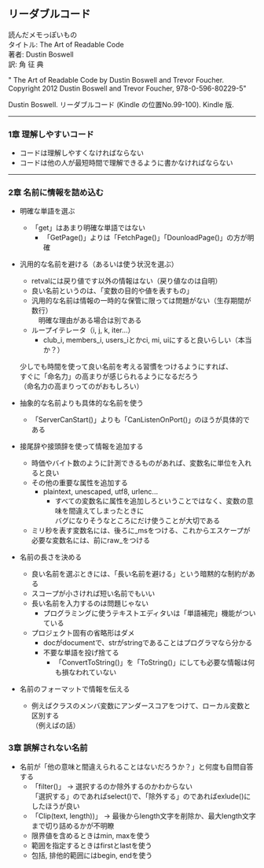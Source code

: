 ## リーダブルコード

読んだメモっぽいもの  
タイトル: The Art of Readable Code  
著者: Dustin Boswell  
訳: 角 征 典  

" The Art of Readable Code by Dustin Boswell and Trevor Foucher. Copyright 2012 Dustin Boswell and Trevor Foucher, 978-0-596-80229-5"  

Dustin Boswell. リーダブルコード (Kindle の位置No.99-100). Kindle 版. 

---

### 1章 理解しやすいコード

- コードは理解しやすくなければならない
- コードは他の人が最短時間で理解できるように書かなければならない
---

### 2章 名前に情報を詰め込む

- 明確な単語を選ぶ
  - 「get」はあまり明確な単語ではない
    - 「GetPage()」よりは「FetchPage()」「DounloadPage()」の方が明確

- 汎用的な名前を避ける（あるいは使う状況を選ぶ）
  - retvalには戻り値です以外の情報はない（戻り値なのは自明）
  - 良い名前というのは、「変数の目的や値を表すもの」
  - 汎用的な名前は情報の一時的な保管に限っては問題がない（生存期間が数行）  
  　明確な理由がある場合は別である
  - ループイテレータ（i, j, k, iter...）
    - club_i, members_i, users_iとかci, mi, uiにすると良いらしい（本当か？）

  少しでも時間を使って良い名前を考える習慣をつけるようにすれば、  
  すぐに「命名力」の高まりが感じられるようになるだろう  
  （命名力の高まりってのがおもしろい）

- 抽象的な名前よりも具体的な名前を使う
  - 「ServerCanStart()」よりも「CanListenOnPort()」のほうが具体的である

- 接尾辞や接頭辞を使って情報を追加する
  - 時価やバイト数のように計測できるものがあれば、変数名に単位を入れると良い
  - その他の重要な属性を追加する
    - plaintext, unescaped, utf8, urlenc...
      - すべての変数名に属性を追加しろということではなく、変数の意味を間違えてしまったときに  
        バグになりそうなところにだけ使うことが大切である
  - ミリ秒を表す変数名には、後ろに_msをつける、これからエスケープが必要な変数名には、前にraw_をつける

- 名前の長さを決める
  - 良い名前を選ぶときには、「長い名前を避ける」という暗黙的な制約がある  
  - スコープが小さければ短い名前でもいい
  - 長い名前を入力するのは問題じゃない
    - プログラミングに使うテキストエディタいは「単語補完」機能がついている
  - プロジェクト固有の省略形はダメ
    - docがdocumentで、strがstringであることはプログラマなら分かる
    - 不要な単語を投げ捨てる
      - 「ConvertToString()」を「ToString()」にしても必要な情報は何も損なわれていない

- 名前のフォーマットで情報を伝える
  - 例えばクラスのメンバ変数にアンダースコアをつけて、ローカル変数と区別する  
    （例えばの話）

### 3章 誤解されない名前

  - 名前が「他の意味と間違えられることはないだろうか？」と何度も自問自答する
    - 「filter()」  -> 選択するのか除外するのかわからない  
      「選択する」のであればselect()で、「除外する」のであればexlude()にしたほうが良い
    - 「Clip(text, length))」  -> 最後からlength文字を削除か、最大length文字まで切り詰めるかが不明瞭
    - 限界値を含めるときはmin, maxを使う
    - 範囲を指定するときはfirstとlastを使う
    - 包括, 排他的範囲にはbegin, endを使う

